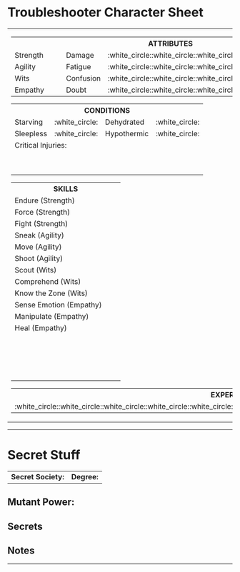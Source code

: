 # Troubleshooter Character Sheet
<table><!--page-->
    <tr><!--page row-->
        <td><!--left col-->
            <table>
                <tr>
                    <th colspan="4">
                        ATTRIBUTES
                    </th>
                </tr>
                <tr>
                    <td>
                        Strength
                    </td>
                    <td>
                        &nbsp;&nbsp;&nbsp;&nbsp;
                    </td>
                    <td>
                        Damage
                    </td>
                    <td>
                        :white_circle::white_circle::white_circle::white_circle::white_circle:
                    </td>
                </tr>
                <tr>
                    <td>
                        Agility
                    </td>
                    <td>
                        &nbsp;&nbsp;&nbsp;&nbsp;
                    </td>
                    <td>
                        Fatigue
                    </td>
                    <td>
                        :white_circle::white_circle::white_circle::white_circle::white_circle:
                    </td>
                </tr>
                <tr>
                    <td>
                        Wits
                    </td>
                    <td>
                        &nbsp;&nbsp;&nbsp;&nbsp;
                    </td>
                    <td>
                        Confusion
                    </td>
                    <td>
                        :white_circle::white_circle::white_circle::white_circle::white_circle:
                    </td>
                </tr>
                <tr>
                    <td>
                        Empathy
                    </td>
                    <td>
                        &nbsp;&nbsp;&nbsp;&nbsp;
                    </td>
                    <td>
                        Doubt
                    </td>
                    <td>
                        :white_circle::white_circle::white_circle::white_circle::white_circle:
                    </td>
                </tr>
            </table>
            <table>
                <tr>
                    <th colspan="4">
                        CONDITIONS
                    </th>
                </tr>
                <tr>
                    <td>
                        Starving
                    </td>
                    <td>
                        :white_circle:
                    </td>
                    <td>
                        Dehydrated
                    </td>
                    <td>
                        :white_circle:
                    </td>
                </tr>
                <tr>
                    <td>
                        Sleepless
                    </td>
                    <td>
                        :white_circle:
                    </td>
                    <td>
                        Hypothermic
                    </td>
                    <td>
                        :white_circle:
                    </td>
                </tr>
                <tr>
                    <td colspan="4">
                        Critical Injuries:
                    </td>
                </tr>
                <tr>
                    <td colspan="4">
                        &nbsp;
                    </td>
                </tr>
                <tr>
                    <td colspan="4">
                        &nbsp;
                    </td>
                </tr>
            </table>
            <table>
                <tr>
                    <th colspan="2">
                        SKILLS
                    </th>
                </tr>
                <tr>
                    <td>
                        Endure (Strength)
                    </td>
                    <td>
                        &nbsp;&nbsp;&nbsp;&nbsp;
                    </td>
                </tr>
                <tr>
                    <td>
                        Force (Strength)
                    </td>
                    <td>
                        &nbsp;&nbsp;&nbsp;&nbsp;
                    </td>
                </tr>
                <tr>
                    <td>
                        Fight (Strength)
                    </td>
                    <td>
                        &nbsp;&nbsp;&nbsp;&nbsp;
                    </td>
                </tr>
                <tr>
                    <td>
                        Sneak (Agility)
                    </td>
                    <td>
                        &nbsp;&nbsp;&nbsp;&nbsp;
                    </td>
                </tr>
                <tr>
                    <td>
                        Move (Agility)
                    </td>
                    <td>
                        &nbsp;&nbsp;&nbsp;&nbsp;
                    </td>
                </tr>
                <tr>
                    <td>
                        Shoot (Agility)
                    </td>
                    <td>
                        &nbsp;&nbsp;&nbsp;&nbsp;
                    </td>
                </tr>
                <tr>
                    <td>
                        Scout (Wits)
                    </td>
                    <td>
                        &nbsp;&nbsp;&nbsp;&nbsp;
                    </td>
                </tr>
                <tr>
                    <td>
                        Comprehend (Wits)
                    </td>
                    <td>
                        &nbsp;&nbsp;&nbsp;&nbsp;
                    </td>
                </tr>
                <tr>
                    <td>
                        Know the Zone (Wits)
                    </td>
                    <td>
                        &nbsp;&nbsp;&nbsp;&nbsp;
                    </td>
                </tr>
                <tr>
                    <td>
                        Sense Emotion (Empathy)
                    </td>
                    <td>
                        &nbsp;&nbsp;&nbsp;&nbsp;
                    </td>
                </tr>
                <tr>
                    <td>
                        Manipulate (Empathy)
                    </td>
                    <td>
                        &nbsp;&nbsp;&nbsp;&nbsp;
                    </td>
                </tr>
                <tr>
                    <td>
                        Heal (Empathy)
                    </td>
                    <td>
                        &nbsp;&nbsp;&nbsp;&nbsp;
                    </td>
                </tr>
                <tr>
                    <td>
                    </td>
                    <td>
                        &nbsp;&nbsp;&nbsp;&nbsp;
                    </td>
                </tr>
                <tr>
                    <td>
                    </td>
                    <td>
                        &nbsp;&nbsp;&nbsp;&nbsp;
                    </td>
                </tr>
                <tr>
                    <td>
                    </td>
                    <td>
                        &nbsp;&nbsp;&nbsp;&nbsp;
                    </td>
                </tr>
                <tr>
                    <td>
                    </td>
                    <td>
                        &nbsp;&nbsp;&nbsp;&nbsp;
                    </td>
                </tr>
            </table>
            <table>
                <tr>
                    <th>
                        EXPERIENCE
                    </th>
                </tr>
                <tr>
                    <td>
                        :white_circle::white_circle::white_circle::white_circle::white_circle::white_circle::white_circle::white_circle::white_circle::white_circle:
                    </td>
                </tr>
            </table>
        </td><!--end left col-->
        <td><!--right col-->
            <table>
                <tr>
                    <td>
                        Name:
                    </td>
                    <td>
                        Security Clearance:
                    </td>
                </tr>
                <tr>
                    <td colspan="2">
                        Service Group:
                    </td>
                </tr>
            </table>
            <table><!--right cols-->
                <tr>
                    <td>
                        <table>
                            <tr>
                                <th>
                                    GEAR
                                </th>
                            </tr>
                            <tr>
                                <td>
                                    1. &nbsp;&nbsp;&nbsp;&nbsp;&nbsp;&nbsp;&nbsp;&nbsp;&nbsp;&nbsp;&nbsp;&nbsp;&nbsp;&nbsp;&nbsp;&nbsp;&nbsp;&nbsp;&nbsp;&nbsp;&nbsp;&nbsp;&nbsp;&nbsp;&nbsp;&nbsp;&nbsp;&nbsp;&nbsp;&nbsp;&nbsp;&nbsp;&nbsp;&nbsp;&nbsp;&nbsp;&nbsp;&nbsp;&nbsp;&nbsp;
                                </td>
                            </tr>
                            <tr>
                                <td>
                                    2. &nbsp;&nbsp;&nbsp;&nbsp;&nbsp;&nbsp;&nbsp;&nbsp;&nbsp;&nbsp;&nbsp;&nbsp;&nbsp;&nbsp;&nbsp;&nbsp;&nbsp;&nbsp;&nbsp;&nbsp;&nbsp;&nbsp;&nbsp;&nbsp;&nbsp;&nbsp;&nbsp;&nbsp;&nbsp;&nbsp;&nbsp;&nbsp;&nbsp;&nbsp;&nbsp;&nbsp;&nbsp;&nbsp;&nbsp;&nbsp;
                                </td>
                            </tr>
                            <tr>
                                <td>
                                    3. &nbsp;&nbsp;&nbsp;&nbsp;&nbsp;&nbsp;&nbsp;&nbsp;&nbsp;&nbsp;&nbsp;&nbsp;&nbsp;&nbsp;&nbsp;&nbsp;&nbsp;&nbsp;&nbsp;&nbsp;&nbsp;&nbsp;&nbsp;&nbsp;&nbsp;&nbsp;&nbsp;&nbsp;&nbsp;&nbsp;&nbsp;&nbsp;&nbsp;&nbsp;&nbsp;&nbsp;&nbsp;&nbsp;&nbsp;&nbsp;
                                </td>
                            </tr>
                            <tr>
                                <td>
                                    4. &nbsp;&nbsp;&nbsp;&nbsp;&nbsp;&nbsp;&nbsp;&nbsp;&nbsp;&nbsp;&nbsp;&nbsp;&nbsp;&nbsp;&nbsp;&nbsp;&nbsp;&nbsp;&nbsp;&nbsp;&nbsp;&nbsp;&nbsp;&nbsp;&nbsp;&nbsp;&nbsp;&nbsp;&nbsp;&nbsp;&nbsp;&nbsp;&nbsp;&nbsp;&nbsp;&nbsp;&nbsp;&nbsp;&nbsp;&nbsp;
                                </td>
                            </tr>
                            <tr>
                                <td>
                                    5. &nbsp;&nbsp;&nbsp;&nbsp;&nbsp;&nbsp;&nbsp;&nbsp;&nbsp;&nbsp;&nbsp;&nbsp;&nbsp;&nbsp;&nbsp;&nbsp;&nbsp;&nbsp;&nbsp;&nbsp;&nbsp;&nbsp;&nbsp;&nbsp;&nbsp;&nbsp;&nbsp;&nbsp;&nbsp;&nbsp;&nbsp;&nbsp;&nbsp;&nbsp;&nbsp;&nbsp;&nbsp;&nbsp;&nbsp;&nbsp;
                                </td>
                            </tr>
                            <tr>
                                <td>
                                    6. &nbsp;&nbsp;&nbsp;&nbsp;&nbsp;&nbsp;&nbsp;&nbsp;&nbsp;&nbsp;&nbsp;&nbsp;&nbsp;&nbsp;&nbsp;&nbsp;&nbsp;&nbsp;&nbsp;&nbsp;&nbsp;&nbsp;&nbsp;&nbsp;&nbsp;&nbsp;&nbsp;&nbsp;&nbsp;&nbsp;&nbsp;&nbsp;&nbsp;&nbsp;&nbsp;&nbsp;&nbsp;&nbsp;&nbsp;&nbsp;
                                </td>
                            </tr>
                            <tr>
                                <td>
                                    7. &nbsp;&nbsp;&nbsp;&nbsp;&nbsp;&nbsp;&nbsp;&nbsp;&nbsp;&nbsp;&nbsp;&nbsp;&nbsp;&nbsp;&nbsp;&nbsp;&nbsp;&nbsp;&nbsp;&nbsp;&nbsp;&nbsp;&nbsp;&nbsp;&nbsp;&nbsp;&nbsp;&nbsp;&nbsp;&nbsp;&nbsp;&nbsp;&nbsp;&nbsp;&nbsp;&nbsp;&nbsp;&nbsp;&nbsp;&nbsp;
                                </td>
                            </tr>
                            <tr>
                                <td>
                                    8. &nbsp;&nbsp;&nbsp;&nbsp;&nbsp;&nbsp;&nbsp;&nbsp;&nbsp;&nbsp;&nbsp;&nbsp;&nbsp;&nbsp;&nbsp;&nbsp;&nbsp;&nbsp;&nbsp;&nbsp;&nbsp;&nbsp;&nbsp;&nbsp;&nbsp;&nbsp;&nbsp;&nbsp;&nbsp;&nbsp;&nbsp;&nbsp;&nbsp;&nbsp;&nbsp;&nbsp;&nbsp;&nbsp;&nbsp;&nbsp;
                                </td>
                            </tr>
                            <tr>
                                <td>
                                    9. &nbsp;&nbsp;&nbsp;&nbsp;&nbsp;&nbsp;&nbsp;&nbsp;&nbsp;&nbsp;&nbsp;&nbsp;&nbsp;&nbsp;&nbsp;&nbsp;&nbsp;&nbsp;&nbsp;&nbsp;&nbsp;&nbsp;&nbsp;&nbsp;&nbsp;&nbsp;&nbsp;&nbsp;&nbsp;&nbsp;&nbsp;&nbsp;&nbsp;&nbsp;&nbsp;&nbsp;&nbsp;&nbsp;&nbsp;&nbsp;
                                </td>
                            </tr>
                            <tr>
                                <td>
                                    10. &nbsp;&nbsp;&nbsp;&nbsp;&nbsp;&nbsp;&nbsp;&nbsp;&nbsp;&nbsp;&nbsp;&nbsp;&nbsp;&nbsp;&nbsp;&nbsp;&nbsp;&nbsp;&nbsp;&nbsp;&nbsp;&nbsp;&nbsp;&nbsp;&nbsp;&nbsp;&nbsp;&nbsp;&nbsp;&nbsp;&nbsp;&nbsp;&nbsp;&nbsp;&nbsp;&nbsp;&nbsp;&nbsp;&nbsp;&nbsp;
                                </td>
                            </tr>
                            <tr>
                                <td>
                                    Credits: &nbsp;&nbsp;&nbsp;&nbsp;&nbsp;&nbsp;&nbsp;&nbsp;&nbsp;&nbsp;&nbsp;&nbsp;&nbsp;&nbsp;&nbsp;&nbsp;&nbsp;&nbsp;&nbsp;&nbsp;&nbsp;&nbsp;&nbsp;&nbsp;&nbsp;&nbsp;&nbsp;&nbsp;&nbsp;&nbsp;&nbsp;&nbsp;&nbsp;&nbsp;&nbsp;&nbsp;&nbsp;&nbsp;&nbsp;&nbsp;
                                </td>
                            </tr>
                        </table>
                    </td>
                    <td>
                        <table>
                            <tr>
                                <th>
                                    TALENTS
                                </th>
                            </tr>
                            <tr>
                                <td>
                                    &nbsp;&nbsp;&nbsp;&nbsp;&nbsp;&nbsp;&nbsp;&nbsp;&nbsp;&nbsp;&nbsp;&nbsp;&nbsp;&nbsp;&nbsp;&nbsp;&nbsp;&nbsp;&nbsp;&nbsp;&nbsp;&nbsp;&nbsp;&nbsp;&nbsp;&nbsp;&nbsp;&nbsp;&nbsp;&nbsp;&nbsp;&nbsp;&nbsp;&nbsp;&nbsp;&nbsp;&nbsp;&nbsp;&nbsp;&nbsp;
                                </td>
                            </tr>
                            <tr>
                                <td>
                                    &nbsp;&nbsp;&nbsp;&nbsp;&nbsp;&nbsp;&nbsp;&nbsp;&nbsp;&nbsp;&nbsp;&nbsp;&nbsp;&nbsp;&nbsp;&nbsp;&nbsp;&nbsp;&nbsp;&nbsp;&nbsp;&nbsp;&nbsp;&nbsp;&nbsp;&nbsp;&nbsp;&nbsp;&nbsp;&nbsp;&nbsp;&nbsp;&nbsp;&nbsp;&nbsp;&nbsp;&nbsp;&nbsp;&nbsp;&nbsp;
                                </td>
                            </tr>
                            <tr>
                                <td>
                                    &nbsp;&nbsp;&nbsp;&nbsp;&nbsp;&nbsp;&nbsp;&nbsp;&nbsp;&nbsp;&nbsp;&nbsp;&nbsp;&nbsp;&nbsp;&nbsp;&nbsp;&nbsp;&nbsp;&nbsp;&nbsp;&nbsp;&nbsp;&nbsp;&nbsp;&nbsp;&nbsp;&nbsp;&nbsp;&nbsp;&nbsp;&nbsp;&nbsp;&nbsp;&nbsp;&nbsp;&nbsp;&nbsp;&nbsp;&nbsp;
                                </td>
                            </tr>
                            <tr>
                                <td>
                                    &nbsp;&nbsp;&nbsp;&nbsp;&nbsp;&nbsp;&nbsp;&nbsp;&nbsp;&nbsp;&nbsp;&nbsp;&nbsp;&nbsp;&nbsp;&nbsp;&nbsp;&nbsp;&nbsp;&nbsp;&nbsp;&nbsp;&nbsp;&nbsp;&nbsp;&nbsp;&nbsp;&nbsp;&nbsp;&nbsp;&nbsp;&nbsp;&nbsp;&nbsp;&nbsp;&nbsp;&nbsp;&nbsp;&nbsp;&nbsp;
                                </td>
                            </tr>
                            <tr>
                                <td>
                                    &nbsp;&nbsp;&nbsp;&nbsp;&nbsp;&nbsp;&nbsp;&nbsp;&nbsp;&nbsp;&nbsp;&nbsp;&nbsp;&nbsp;&nbsp;&nbsp;&nbsp;&nbsp;&nbsp;&nbsp;&nbsp;&nbsp;&nbsp;&nbsp;&nbsp;&nbsp;&nbsp;&nbsp;&nbsp;&nbsp;&nbsp;&nbsp;&nbsp;&nbsp;&nbsp;&nbsp;&nbsp;&nbsp;&nbsp;&nbsp;
                                </td>
                            </tr>
                            <tr>
                                <td>
                                    &nbsp;&nbsp;&nbsp;&nbsp;&nbsp;&nbsp;&nbsp;&nbsp;&nbsp;&nbsp;&nbsp;&nbsp;&nbsp;&nbsp;&nbsp;&nbsp;&nbsp;&nbsp;&nbsp;&nbsp;&nbsp;&nbsp;&nbsp;&nbsp;&nbsp;&nbsp;&nbsp;&nbsp;&nbsp;&nbsp;&nbsp;&nbsp;&nbsp;&nbsp;&nbsp;&nbsp;&nbsp;&nbsp;&nbsp;&nbsp;
                                </td>
                            </tr>
                        </table>
                        <table >
                            <tr>
                                <th>
                                    ARMOR
                                </th>
                            </tr>
                            <tr>
                                <td>
                                </td>
                            </tr>
                        </table>
                    </td>
                </tr>
            </table><!--end right cols-->
            <table>
                <tr>
                    <th>
                        WEAPONS
                    </th>
                    <th>
                        Bonus
                    </th>
                    <th>
                        Damage
                    </th>
                    <th>
                        Range
                    </th>
                    <th>
                        Special
                    </th>
                </tr>
                <tr>
                    <td>
                    </td>
                    <td>
                    </td>
                    <td>
                    </td>
                    <td>
                    </td>
                    <td>
                    </td>
                </tr>
                <tr>
                    <td>
                    </td>
                    <td>
                    </td>
                    <td>
                    </td>
                    <td>
                    </td>
                    <td>
                    </td>
                </tr>
                <tr>
                    <td>
                    </td>
                    <td>
                    </td>
                    <td>
                    </td>
                    <td>
                    </td>
                    <td>
                    </td>
                </tr>
            </table>
        </td><!--end right col-->
    </tr><!--end page row-->
</table><!--end page-->

---

# Secret Stuff

<table><!--top-->
    <tr>
        <td>
            <b>Secret Society:</b>
        </td>
        <td>
            <b>Degree:</b>
        </td>
    </tr>
</table><!--end top-->

## Mutant Power: 

## Secrets

## Notes

---